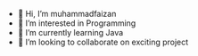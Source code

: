 - 👋 Hi, I’m muhammadfaizan
- 👀 I’m interested in Programming
- 🌱 I’m currently learning Java
- 💞️ I’m looking to collaborate on exciting project
  

<!---
muhammadfaizan1641/muhammadfaizan1641 is a ✨ special ✨ repository because its `README.md` (this file) appears on your GitHub profile.
You can click the Preview link to take a look at your changes.
--->
